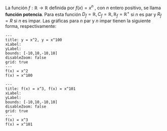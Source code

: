 La función $f : \mathbb{R} → \mathbb{R}$ definida por $f(x) = x^n$ , con $n$ entero positivo, se llama **función potencia**. Para esta función $D_f = \mathbb{R}, C_f = \mathbb{R}, \mathbb{R}_f = \mathbb{R}^+$ si $n$ es par y $R_f = R$ si $n$ es impar. Las gráficas para $n$ par y $n$ impar tienen la siguiente forma, respectivamente:


```functionplot
---
title: y = x^2, y = x^100
xLabel: 
yLabel: 
bounds: [-10,10,-10,10]
disableZoom: false
grid: true
---
f(x) = x^2
f(x) = x^100
```


```functionplot
---
title: f(x) = x^3, f(x) = x^101
xLabel: 
yLabel: 
bounds: [-10,10,-10,10]
disableZoom: false
grid: true
---
f(x) = x^3
f(x) = x^101
```
